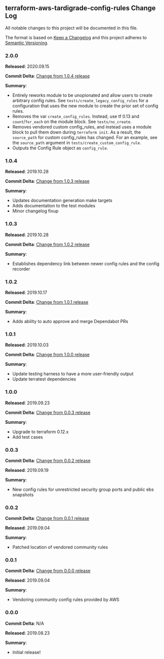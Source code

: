 ## terraform-aws-tardigrade-config-rules Change Log

All notable changes to this project will be documented in this file.

The format is based on [Keep a Changelog](http://keepachangelog.com/) and this project adheres to [Semantic Versioning](http://semver.org/).

### 2.0.0

**Released**: 2020.09.15

**Commit Delta**: [Change from 1.0.4 release](https://github.com/plus3it/terraform-aws-tardigrade-config-rules/compare/1.0.4..2.0.0)

**Summary**:

*   Entirely reworks module to be unopionated and allow users to create arbitrary config rules.
    See `tests/create_legacy_config_rules` for a configuration that uses the new module to create
    the prior set of config rules.
*   Removes the var `create_config_rules`. Instead, use tf 0.13 and `count`/`for_each` on the module
    block. See `tests/no_create`.
*   Removes vendored custom config_rules, and instead uses a module block to pull them down during
    `terraform init`. As a result, the `source_path` for custom config_rules has changed. For an example,
    see the `source_path` argument in `tests/create_custom_config_rule`.
*   Outputs the Config Rule object as `config_rule`.

### 1.0.4

**Released**: 2019.10.28

**Commit Delta**: [Change from 1.0.3 release](https://github.com/plus3it/terraform-aws-tardigrade-config-rules/compare/1.0.3..1.0.4)

**Summary**:

*   Updates documentation generation make targets
*   Adds documentation to the test modules
*   Minor changelog fixup

### 1.0.3

**Released**: 2019.10.28

**Commit Delta**: [Change from 1.0.2 release](https://github.com/plus3it/terraform-aws-tardigrade-config-rules/compare/1.0.2...1.0.3)

**Summary**:

*   Establishes dependency link between newer config rules and the config recorder

### 1.0.2

**Released**: 2019.10.17

**Commit Delta**: [Change from 1.0.1 release](https://github.com/plus3it/terraform-aws-tardigrade-config-rules/compare/1.0.1...1.0.2)

**Summary**:

*   Adds ability to auto approve and merge Dependabot PRs

### 1.0.1

**Released**: 2019.10.03

**Commit Delta**: [Change from 1.0.0 release](https://github.com/plus3it/terraform-aws-tardigrade-config-rules/compare/1.0.0...1.0.1)

**Summary**:

*   Update testing harness to have a more user-friendly output
*   Update terratest dependencies

### 1.0.0

**Released**: 2019.09.23

**Commit Delta**: [Change from 0.0.3 release](https://github.com/plus3it/terraform-aws-tardigrade-config-rules/compare/0.0.3...1.0.0)

**Summary**:

*   Upgrade to terraform 0.12.x
*   Add test cases

### 0.0.3

**Commit Delta**: [Change from 0.0.2 release](https://github.com/plus3it/terraform-aws-tardigrade-config-rules/compare/0.0.2...0.0.3)

**Released**: 2019.09.19

**Summary**:

*   New config rules for unrestricted security group ports and public ebs snapshots

### 0.0.2

**Commit Delta**: [Change from 0.0.1 release](https://github.com/plus3it/terraform-aws-tardigrade-config-rules/compare/0.0.1...0.0.2)

**Released**: 2019.09.04

**Summary**:

*   Patched location of vendored community rules

### 0.0.1

**Commit Delta**: [Change from 0.0.0 release](https://github.com/plus3it/terraform-aws-tardigrade-config-rules/compare/0.0.0...0.0.1)

**Released**: 2019.09.04

**Summary**:

*   Vendoring community config rules provided by AWS

### 0.0.0

**Commit Delta**: N/A

**Released**: 2019.08.23

**Summary**:

*   Initial release!
